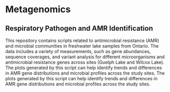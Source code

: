 # Metagenomics
## Respiratory Pathogen and AMR Identification

This repository contains scripts related to antimicrobial resistance (AMR) and microbial communities in freshwater lake samples from Ontario. The data includes a variety of measurements, such as gene abundances, sequence coverages, and variant analysis for different microorganisms and antimicrobial resistance genes across sites (Guelph Lake and Wilcox Lake). The plots generated by this script can help identify trends and differences in AMR gene distributions and microbial profiles across the study sites.  The plots generated by this script can help identify trends and differences in AMR gene distributions and microbial profiles across the study sites.
